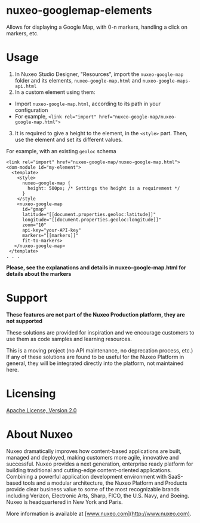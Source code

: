 # nuxeo-googlemap-elements

Allows for displaying a Google Map, with 0-n markers, handling a click on markers, etc.


# Usage

1. In Nuxeo Studio Designer, "Resources", import the `nuxeo-google-map` folder and its elements, `nuxeo-google-map.html` and `nuxeo-google-maps-api.html`
2. In a custom element using them:
  * Import `nuxeo-google-map.html`, according to its path in your configuration
  * For example, `<link rel="import" href="nuxeo-google-map/nuxeo-google-map.html">`
3. It is required to give a height to the element, in the `<style>` part. Then, use the element and set its different values.

For example, with an existing `geoloc` schema

```
<link rel="import" href="nuxeo-google-map/nuxeo-google-map.html">
<dom-module id="my-element">
  <template>
    <style>
	  nuxeo-google-map {
		height: 500px; /* Settings the height is a requirement */
	  }
    </style
	<nuxeo-google-map
      id="gmap"
      latitude="[[document.properties.geoloc:latitude]]"
      longitude="[[document.properties.geoloc:longitude]]"
      zoom="10"
      api-key="your-API-key"
      markers="[[markers]]"
      fit-to-markers>
   </nuxeo-google-map>
 </template>
. . .
```

**Please, see the explanations and details in nuxeo-google-map.html for details about the markers**


# Support

**These features are not part of the Nuxeo Production platform, they are not supported**

These solutions are provided for inspiration and we encourage customers to use them as code samples and learning resources.

This is a moving project (no API maintenance, no deprecation process, etc.) If any of these solutions are found to be useful for the Nuxeo Platform in general, they will be integrated directly into the platform, not maintained here.

# Licensing

[Apache License, Version 2.0](http://www.apache.org/licenses/LICENSE-2.0)

# About Nuxeo

Nuxeo dramatically improves how content-based applications are built, managed and deployed, making customers more agile, innovative and successful. Nuxeo provides a next generation, enterprise ready platform for building traditional and cutting-edge content-oriented applications. Combining a powerful application development environment with SaaS-based tools and a modular architecture, the Nuxeo Platform and Products provide clear business value to some of the most recognizable brands including Verizon, Electronic Arts, Sharp, FICO, the U.S. Navy, and Boeing. Nuxeo is headquartered in New York and Paris.

More information is available at [www.nuxeo.com](http://www.nuxeo.com).  
